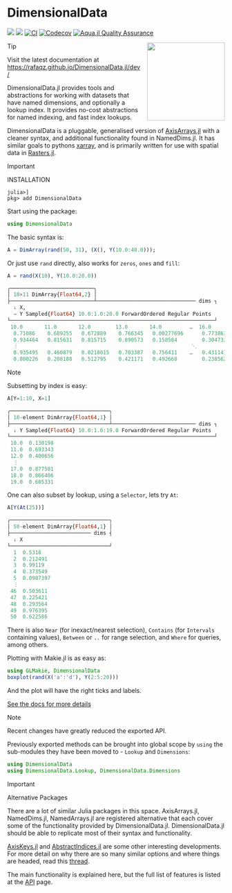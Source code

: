 # DimensionalData

[![](https://img.shields.io/badge/docs-stable-blue.svg)](https://rafaqz.github.io/DimensionalData.jl/stable)
[![](https://img.shields.io/badge/docs-dev-blue.svg)](https://rafaqz.github.io/DimensionalData.jl/dev)
[![CI](https://github.com/rafaqz/DimensionalData.jl/actions/workflows/ci.yml/badge.svg)](https://github.com/rafaqz/DimensionalData.jl/actions/workflows/ci.yml)
[![Codecov](https://codecov.io/gh/rafaqz/DimensionalData.jl/branch/main/graph/badge.svg)](https://codecov.io/gh/rafaqz/DimensionalData.jl/tree/main)
[![Aqua.jl Quality Assurance](https://img.shields.io/badge/Aqua.jl-%F0%9F%8C%A2-aqua.svg)](https://github.com/JuliaTesting/Aqua.jl)

<img src="https://rafaqz.github.io/DimensionalData.jl/dev/logo.png" align="right" style="padding-left:10px;" width="180"/>

> [!TIP]
> Visit the latest documentation at https://rafaqz.github.io/DimensionalData.jl/dev/

DimensionalData.jl provides tools and abstractions for working with datasets that have named dimensions, and optionally a lookup index. It provides no-cost abstractions for named indexing, and fast index lookups.

DimensionalData is a pluggable, generalised version of [AxisArrays.jl](https://github.com/JuliaArrays/AxisArrays.jl) with a cleaner syntax, and additional functionality found in NamedDims.jl. It has similar goals to pythons [xarray](http://xarray.pydata.org/en/stable/), and is primarily written for use with spatial data in [Rasters.jl](https://github.com/rafaqz/Rasters.jl).

> [!IMPORTANT]
> INSTALLATION

```shell
julia>]
pkg> add DimensionalData
```

Start using the package:

```julia
using DimensionalData
```

The basic syntax is:

```julia
A = DimArray(rand(50, 31), (X(), Y(10.0:40.0)));
```

Or just use `rand` directly, also works for `zeros`, `ones` and `fill`:

```julia
A = rand(X(10), Y(10.0:20.0))
```
```julia
╭───────────────────────────╮
│ 10×11 DimArray{Float64,2} │
├───────────────────────────┴──────────────────────────────── dims ┐
  ↓ X,
  → Y Sampled{Float64} 10.0:1.0:20.0 ForwardOrdered Regular Points
└──────────────────────────────────────────────────────────────────┘
 10.0       11.0       12.0        13.0       14.0         …  16.0       17.0       18.0        19.0       20.0
  0.71086    0.689255   0.672889    0.766345   0.00277696      0.773863   0.252199   0.279538    0.808931   0.783528
  0.934464   0.815631   0.815715    0.890573   0.158584        0.304733   0.936321   0.499803    0.839926   0.979722
  ⋮                                                        ⋱                                                ⋮
  0.935495   0.460879   0.0218015   0.703387   0.756411    …   0.431141   0.619897   0.0536918   0.506488   0.170494
  0.800226   0.208188   0.512795    0.421171   0.492668        0.238562   0.4694     0.320596    0.934364   0.147563
```

> [!NOTE]
> Subsetting by index is easy:

```julia
A[Y=1:10, X=1]
```
```julia
╭────────────────────────────────╮
│ 10-element DimArray{Float64,1} │
├────────────────────────────────┴─────────────────────────── dims ┐
  ↓ Y Sampled{Float64} 10.0:1.0:19.0 ForwardOrdered Regular Points
└──────────────────────────────────────────────────────────────────┘
 10.0  0.130198
 11.0  0.693343
 12.0  0.400656
  ⋮    
 17.0  0.877581
 18.0  0.866406
 19.0  0.605331
```

One can also subset by lookup, using a `Selector`, lets try `At`: 

```julia
A[Y(At(25))]
```
```julia
╭────────────────────────────────╮
│ 50-element DimArray{Float64,1} │
├────────────────────────── dims ┤
  ↓ X
└────────────────────────────────┘
  1  0.5318
  2  0.212491
  3  0.99119
  4  0.373549
  5  0.0987397
  ⋮  
 46  0.503611
 47  0.225421
 48  0.293564
 49  0.976395
 50  0.622586
```

There is also `Near` (for inexact/nearest selection), `Contains` (for `Intervals` containing values), 
`Between` or `..` for range selection, and `Where` for queries, among others.

Plotting with Makie.jl is as easy as:

```julia
using GLMakie, DimensionalData
boxplot(rand(X('a':'d'), Y(2:5:20)))
```

And the plot will have the right ticks and labels.

[See the docs for more details](https://rafaqz.github.io/DimensionalData.jl/)

> [!NOTE]
> Recent changes have greatly reduced the exported API.

Previously exported methods can be brought into global scope by `using`
the sub-modules they have been moved to - `Lookup` and `Dimensions`:

```julia
using DimensionalData
using DimensionalData.Lookup, DimensionalData.Dimensions
```

> [!IMPORTANT]
> Alternative Packages

There are a lot of similar Julia packages in this space. AxisArrays.jl, NamedDims.jl, NamedArrays.jl are registered alternative that each cover some of the functionality provided by DimensionalData.jl. DimensionalData.jl should be able to replicate most of their syntax and functionality.

[AxisKeys.jl](https://github.com/mcabbott/AxisKeys.jl) and [AbstractIndices.jl](https://github.com/Tokazama/AbstractIndices.jl) are some other interesting developments. For more detail on why there are so many similar options and where things are headed, read this [thread](https://github.com/JuliaCollections/AxisArraysFuture/issues/1).

The main functionality is explained here, but the full list of features is
listed at the [API](https://rafaqz.github.io/DimensionalData.jl/reference) page.
